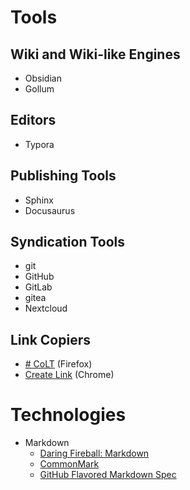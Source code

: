 # Tools

## Wiki and Wiki-like Engines
- Obsidian
- Gollum

## Editors
- Typora

## Publishing Tools
- Sphinx
- Docusaurus

## Syndication Tools
- git
- GitHub
- GitLab
- gitea
- Nextcloud

## Link Copiers
- [# CoLT](https://github.com/jgbishop/colt) (Firefox)
- [Create Link](https://chrome.google.com/webstore/detail/create-link/gcmghdmnkfdbncmnmlkkglmnnhagajbm) (Chrome)

# Technologies

- Markdown
	- [Daring Fireball: Markdown](https://daringfireball.net/projects/markdown/)
	- [CommonMark](https://commonmark.org/)
	- [GitHub Flavored Markdown Spec](https://github.github.com/gfm/)